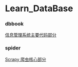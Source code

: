 # Learn_DataBase

### dbbook

[信息管理系统主要代码部分](./dbbook/DbBook)

### spider

[Scrapy 爬虫核心部分](./spider/doubanSpider)